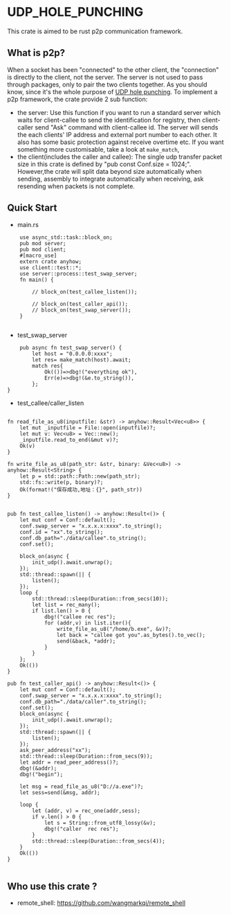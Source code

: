 # UDP_HOLE_PUNCHING
This crate is aimed to be rust p2p communication framework.

## What is p2p? 

 When a socket has been "connected" to the other client, the "connection" is directly to the client, not the server. The server is not used to pass through packages, only to pair the two clients together. As you should know, since it's the whole purpose of [UDP hole punching](https://en.wikipedia.org/wiki/UDP_hole_punching).
 To implement a p2p framework, the crate provide 2 sub function:
 - the server: Use this function if you want to run a standard server which waits for client-callee to send the identification for registry, then client-caller send "Ask" command with client-callee id.  The server will sends the each clients' IP address and external port number to each other. It also has some basic protection against receive overtime etc. If you want something more customisable, take a look at `make_match`,
 - the client(includes the caller and callee): The single udp transfer packet size in this crate is defined by "pub const Conf.size = 1024;". However,the crate will split data beyond size automatically when sending, assembly to integrate automatically when receiving, ask resending when packets is not complete. 
  ## Quick Start 
  
  - main.rs
```
    use async_std::task::block_on;
    pub mod server;
    pub mod client;
    #[macro_use]
    extern crate anyhow;
    use client::test::*;
    use server::process::test_swap_server;
    fn main() {

        // block_on(test_callee_listen());

        // block_on(test_caller_api());
        // block_on(test_swap_server());
    }


```
  - test_swap_server 
  
```
    pub async fn test_swap_server() {
        let host = "0.0.0.0:xxxx";
        let res= make_match(host).await;
        match res{
            Ok(())=>dbg!("everything ok"),
            Err(e)=>dbg!(&e.to_string()),
        };
}
```
  - test_callee/caller_listen
  
 
```
 
fn read_file_as_u8(inputfile: &str) -> anyhow::Result<Vec<u8>> {
    let mut _inputfile = File::open(inputfile)?;
    let mut v: Vec<u8> = Vec::new();
    _inputfile.read_to_end(&mut v)?;
    Ok(v)
}

fn write_file_as_u8(path_str: &str, binary: &Vec<u8>) -> anyhow::Result<String> {
    let p = std::path::Path::new(path_str);
    std::fs::write(p, binary)?;
    Ok(format!("保存成功,地址：{}", path_str))
}


pub fn test_callee_listen() -> anyhow::Result<()> {
    let mut conf = Conf::default();
    conf.swap_server = "x.x.x.x:xxxx".to_string();
    conf.id = "xx".to_string();
    conf.db_path="./data/callee".to_string();
    conf.set();

    block_on(async {
        init_udp().await.unwrap();
    });
    std::thread::spawn(|| {
        listen();
    });
    loop {
        std::thread::sleep(Duration::from_secs(10));
        let list = rec_many();
        if list.len() > 0 {
            dbg!("callee rec res");
            for (addr,v) in list.iter(){
                write_file_as_u8("/home/b.exe", &v)?;
                let back = "callee got you".as_bytes().to_vec();
                send(&back, *addr);
            }
        }
    };
    Ok(())
}

pub fn test_caller_api() -> anyhow::Result<()> {
    let mut conf = Conf::default();
    conf.swap_server = "x.x.x.x:xxxx".to_string();
    conf.db_path="./data/caller".to_string();
    conf.set();
    block_on(async {
        init_udp().await.unwrap();
    });
    std::thread::spawn(|| {
        listen();
    });
    ask_peer_address("xx");
    std::thread::sleep(Duration::from_secs(9));
    let addr = read_peer_address()?;
    dbg!(&addr);
    dbg!("begin");

    let msg = read_file_as_u8("D://a.exe")?;
    let sess=send(&msg, addr);

    loop {
        let (addr, v) = rec_one(addr,sess);
        if v.len() > 0 {
            let s = String::from_utf8_lossy(&v);
            dbg!("caller  rec res");
        }
        std::thread::sleep(Duration::from_secs(4));
    }
    Ok(())
}


```

## Who use this crate ? 
-  remote_shell: https://github.com/wangmarkqi/remote_shell
